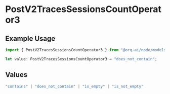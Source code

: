 # PostV2TracesSessionsCountOperator3

## Example Usage

```typescript
import { PostV2TracesSessionsCountOperator3 } from "@orq-ai/node/models/operations";

let value: PostV2TracesSessionsCountOperator3 = "does_not_contain";
```

## Values

```typescript
"contains" | "does_not_contain" | "is_empty" | "is_not_empty"
```